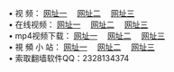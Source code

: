 &#8226; 视 频：
<a href="http://wi.forumz.info/tv/" target="_blank">网址一</a>
　<a href="http://app.hicam.net/tv/" target="_blank">网址二</a>
　<a href="http://kh.tcp4.me/" target="_blank">网址三</a><br />
&#8226; 在线视频：
<a href="http://wi.forumz.info/" target="_blank">网址一</a>
　<a href="http://kh.tcp4.me/" target="_blank">网址二</a>
　<a href="http://app.hicam.net/tv/" target="_blank">网址三</a><br />
&#8226; mp4视频下载：
<a href="http://wi.forumz.info/mp4/" target="_blank">网址一</a>
　<a href="http://kh.tcp4.me/mp4/" target="_blank">网址二</a>
　<a href="http://app.hicam.net/mp4/" target="_blank">网址三</a><br />
&#8226; 視 頻 小 站：
<a href="http://wi.forumz.info/" target="_blank">网址一</a>
　<a href="http://kh.tcp4.me/" target="_blank">网址二</a>
　<a href="http://app.hicam.net/" target="_blank">网址三</a>
<br />
&#8226; 索取翻墙软件QQ：2328134374<br />
